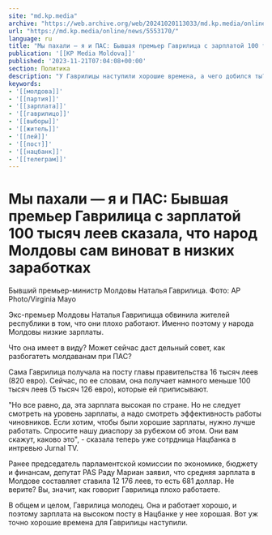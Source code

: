 ```yaml
---
site: "md.kp.media"
archive: "https://web.archive.org/web/20241020113033/md.kp.media/online/news/5553170/"
url: "https://md.kp.media/online/news/5553170/"
language: ru
title: "Мы пахали — я и ПАС: Бывшая премьер Гаврилица с зарплатой 100 тысяч леев сказала, что народ Молдовы сам виноват в низких заработках"
publication: '[[KP Media Moldova]]'
published: '2023-11-21T07:04:08+00:00'
section: Политика
description: "У Гаврилицы наступили хорошие времена, а чего добился ты? [видео]"
keywords:
- '[[молдова]]'
- '[[партия]]'
- '[[зарплата]]'
- '[[гаврилицо]]'
- '[[выборы]]'
- '[[житель]]'
- '[[лей]]'
- '[[пост]]'
- '[[нацбанк]]'
- '[[телеграм]]'
---
```


# Мы пахали — я и ПАС: Бывшая премьер Гаврилица с зарплатой 100 тысяч леев сказала, что народ Молдовы сам виноват в низких заработках

Бывший премьер-министр Молдовы Наталья Гаврилица. Фото: AP Photo/Virginia Mayo

Экс-премьер Молдовы Наталья Гаврипицца обвинила жителей республики в том, что они плохо работают. Именно поэтому у народа Молдовы низкие зарплаты.

Что она имеет в виду? Может сейчас даст дельный совет, как разбогатеть молдаванам при ПАС?

Сама Гаврилица получала на посту главы правительства 16 тысяч леев (820 евро). Сейчас, по ее словам, она получает намного меньше 100 тысяч леев (5 тысяч 126 евро), которые ей приписывают.

"Но все равно, да, эта зарплата высокая по стране. Но не следует смотреть на уровень зарплаты, а надо смотреть эффективность работы чиновников. Если хотим, чтобы были хорошие зарплаты, нужно лучше работать. Спросите нашу диаспору за рубежом об этом. Они вам скажут, каково это", - сказала теперь уже сотрдница Нацбанка в интревью Jurnal TV.

Ранее председатель парламентской комиссии по экономике, бюджету и финансам, депутат PAS Раду Мариан заявил, что средняя зарплата в Молдове составляет ставила 12 176 леев, то есть 681 доллар. Не верите? Вы, значит, как говорит Гаврилица плохо работаете.

В общем и целом, Гаврилица молодец. Она и работает хорошо, и поэтому зарплата на высоком посту в Нацбанке у нее хорошая. Вот уж точно хорошие времена для Гаврилицы наступили.